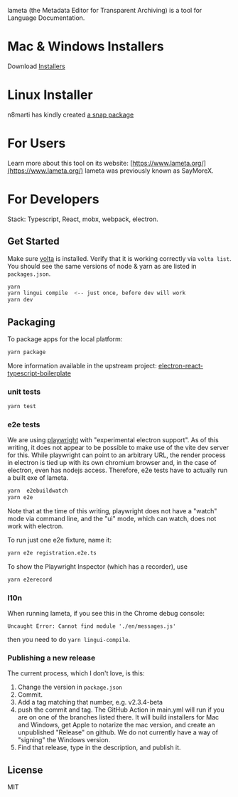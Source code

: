 lameta (the Metadata Editor for Transparent Archiving) is a tool for Language Documentation.

# Mac & Windows Installers

Download [Installers](https://github.com/onset/lameta/releases)

# Linux Installer

n8marti has kindly created [a snap package](https://github.com/wasta-linux/lameta-snap)

# For Users

Learn more about this tool on its website: [https://www.lameta.org/](https://www.lameta.org/)
lameta was previously known as SayMoreX.

# For Developers

Stack: Typescript, React, mobx, webpack, electron.

## Get Started

Make sure [volta](https://github.com/volta-cli/volta) is installed. Verify that it is working correctly via `volta list`. You should see the same versions of node & yarn as are listed in `packages.json`.

```bash
yarn
yarn lingui compile  <-- just once, before dev will work
yarn dev
```

## Packaging

To package apps for the local platform:

```bash
yarn package
```

More information available in the upstream project:
[electron-react-typescript-boilerplate](https://github.com/iRath96/electron-react-typescript-boilerplate)

### unit tests

```bash
yarn test
```

### e2e tests

We are using [playwright](https://playwright.dev/) with "experimental electron support". As of this writing, it does not appear to be possible to make use of the vite dev server for this. While playwright can point to an
arbitrary URL, the render process in electron is tied up with its own chromium browser and, in the case of electron, even has nodejs access. Therefore, e2e tests have to actually
run a built exe of lameta.

```bash
yarn  e2ebuildwatch
yarn e2e
```

Note that at the time of this writing, playwright does not have a "watch" mode via command line, and the "ui" mode, which can watch, does not work with electron.

To run just one e2e fixture, name it:

```bash
yarn e2e registration.e2e.ts
```

To show the Playwright Inspector (which has a recorder), use

```bash
yarn e2erecord
```

### l10n

When running lameta, if you see this in the Chrome debug console:

`Uncaught Error: Cannot find module './en/messages.js'`

then you need to do `yarn lingui-compile`.

### Publishing a new release

The current process, which I don't love, is this:

1. Change the version in `package.json`
2. Commit.
3. Add a tag matching that number, e.g. v2.3.4-beta
4. push the commit and tag. The GitHub Action in main.yml will run if you are on one of the branches listed there. It will build installers for Mac and Windows, get Apple to notarize the mac version, and create an unpublished "Release" on github. We do not currently have a way of "signing" the Windows version.
5. Find that release, type in the description, and publish it.

## License

MIT
